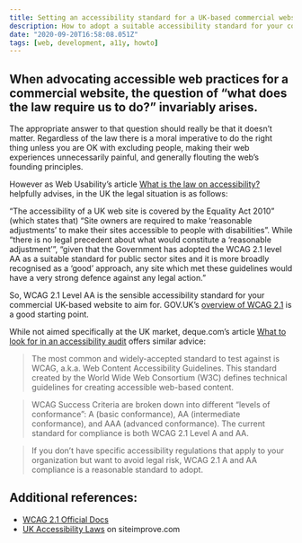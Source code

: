 ```yaml
---
title: Setting an accessibility standard for a UK-based commercial website
description: How to adopt a suitable accessibility standard for your commercial website
date: "2020-09-20T16:58:08.051Z"
tags: [web, development, a11y, howto]
---
```

When advocating accessible web practices for a commercial website, the question of “what does the law require us to do?” invariably arises.
---

The appropriate answer to that question should really be that it doesn’t matter. Regardless of the law there is a moral imperative to do the right thing unless you are OK with excluding people, making their web experiences unnecessarily painful, and generally flouting the web’s founding principles.

However as Web Usability’s article [What is the law on accessibility?](https://info.webusability.co.uk/blog/what-is-the-law-on-accessibility) helpfully advises, in the UK the legal situation is as follows:

“The accessibility of a UK web site is covered by the Equality Act 2010” (which states that) “Site owners are required to make ‘reasonable adjustments’ to make their sites accessible to people with disabilities”. While “there is no legal precedent about what would constitute a ‘reasonable adjustment’”, “given that the Government has adopted the WCAG 2.1 level AA as a suitable standard for public sector sites and it is more broadly recognised as a ‘good’ approach, any site which met these guidelines would have a very strong defence against any legal action.”

So, WCAG 2.1 Level AA is the sensible accessibility standard for your commercial UK-based website to aim for. GOV.UK’s [overview of WCAG 2.1](https://www.gov.uk/service-manual/helping-people-to-use-your-service/understanding-wcag) is a good starting point.

While not aimed specifically at the UK market, deque.com’s article [What to look for in an accessibility audit](https://www.deque.com/blog/what-to-look-for-in-an-accessibility-audit/) offers similar advice:

> The most common and widely-accepted standard to test against is WCAG, a.k.a. Web Content Accessibility Guidelines. This standard created by the World Wide Web Consortium (W3C) defines technical guidelines for creating accessible web-based content. 

> WCAG Success Criteria are broken down into different “levels of conformance”: A (basic conformance), AA (intermediate conformance), and AAA (advanced conformance). The current standard for compliance is both WCAG 2.1 Level A and AA. 

> If you don’t have specific accessibility regulations that apply to your organization but want to avoid legal risk, WCAG 2.1 A and AA compliance is a reasonable standard to adopt.

## Additional references:

- [WCAG 2.1 Official Docs](https://www.w3.org/TR/WCAG21/)
- [UK Accessibility Laws](https://siteimprove.com/en-gb/accessibility/uk-accessibility-laws/) on siteimprove.com
